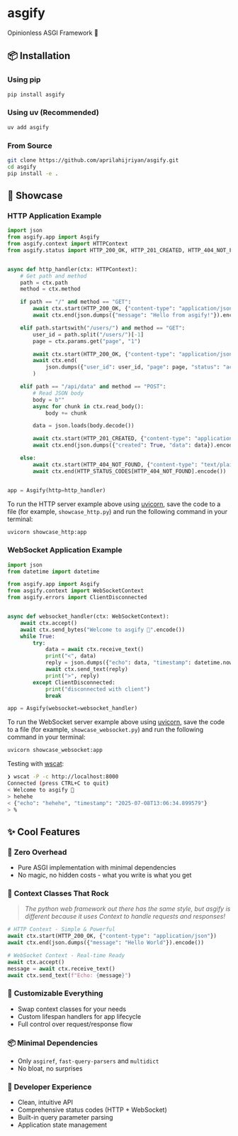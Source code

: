 # asgify

Opinionless ASGI Framework 🙌

## 📦 Installation

### Using pip

```bash
pip install asgify
```

### Using uv (Recommended)

```bash
uv add asgify
```

### From Source

```bash
git clone https://github.com/aprilahijriyan/asgify.git
cd asgify
pip install -e .
```

## 🚀 Showcase

### HTTP Application Example

```python
import json
from asgify.app import Asgify
from asgify.context import HTTPContext
from asgify.status import HTTP_200_OK, HTTP_201_CREATED, HTTP_404_NOT_FOUND, HTTP_STATUS_CODES


async def http_handler(ctx: HTTPContext):
    # Get path and method
    path = ctx.path
    method = ctx.method

    if path == "/" and method == "GET":
        await ctx.start(HTTP_200_OK, {"content-type": "application/json"})
        await ctx.end(json.dumps({"message": "Hello from asgify!"}).encode())

    elif path.startswith("/users/") and method == "GET":
        user_id = path.split("/users/")[-1]
        page = ctx.params.get("page", "1")

        await ctx.start(HTTP_200_OK, {"content-type": "application/json"})
        await ctx.end(
            json.dumps({"user_id": user_id, "page": page, "status": "active"}).encode()
        )

    elif path == "/api/data" and method == "POST":
        # Read JSON body
        body = b""
        async for chunk in ctx.read_body():
            body += chunk

        data = json.loads(body.decode())

        await ctx.start(HTTP_201_CREATED, {"content-type": "application/json"})
        await ctx.end(json.dumps({"created": True, "data": data}).encode())

    else:
        await ctx.start(HTTP_404_NOT_FOUND, {"content-type": "text/plain"})
        await ctx.end(HTTP_STATUS_CODES[HTTP_404_NOT_FOUND].encode())


app = Asgify(http=http_handler)

```

To run the HTTP server example above using [uvicorn](https://www.uvicorn.org/), save the code to a file (for example, `showcase_http.py`) and run the following command in your terminal:

```sh
uvicorn showcase_http:app
```

### WebSocket Application Example

```python
import json
from datetime import datetime

from asgify.app import Asgify
from asgify.context import WebSocketContext
from asgify.errors import ClientDisconnected


async def websocket_handler(ctx: WebSocketContext):
    await ctx.accept()
    await ctx.send_bytes("Welcome to asgify 🚀".encode())
    while True:
        try:
            data = await ctx.receive_text()
            print("<", data)
            reply = json.dumps({"echo": data, "timestamp": datetime.now().isoformat()})
            await ctx.send_text(reply)
            print(">", reply)
        except ClientDisconnected:
            print("disconnected with client")
            break

app = Asgify(websocket=websocket_handler)
```

To run the WebSocket server example above using [uvicorn](https://www.uvicorn.org/), save the code to a file (for example, `showcase_websocket.py`) and run the following command in your terminal:

```sh
uvicorn showcase_websocket:app
```

Testing with [wscat](https://github.com/websockets/wscat/):

```sh
❯ wscat -P -c http://localhost:8000
Connected (press CTRL+C to quit)
< Welcome to asgify 🚀
> hehehe
< {"echo": "hehehe", "timestamp": "2025-07-08T13:06:34.899579"}
> %
```

## ✨ Cool Features

### 🚀 **Zero Overhead**

- Pure ASGI implementation with minimal dependencies
- No magic, no hidden costs - what you write is what you get

### 🎯 **Context Classes That Rock**

> _The python web framework out there has the same style, but asgify is different because it uses Context to handle requests and responses!_

```python
# HTTP Context - Simple & Powerful
await ctx.start(HTTP_200_OK, {"content-type": "application/json"})
await ctx.end(json.dumps({"message": "Hello World"}).encode())

# WebSocket Context - Real-time Ready
await ctx.accept()
message = await ctx.receive_text()
await ctx.send_text(f"Echo: {message}")
```

### 🎨 **Customizable Everything**

- Swap context classes for your needs
- Custom lifespan handlers for app lifecycle
- Full control over request/response flow

### 📦 **Minimal Dependencies**

- Only `asgiref`, `fast-query-parsers` and `multidict`
- No bloat, no surprises

### 🔧 **Developer Experience**

- Clean, intuitive API
- Comprehensive status codes (HTTP + WebSocket)
- Built-in query parameter parsing
- Application state management
